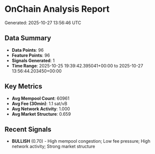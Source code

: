 # OnChain Analysis Report
Generated: 2025-10-27 13:56:46 UTC

## Data Summary
- **Data Points**: 96
- **Feature Points**: 96
- **Signals Generated**: 1
- **Time Range**: 2025-10-25 19:39:42.395041+00:00 to 2025-10-27 13:56:44.203450+00:00

## Key Metrics
- **Avg Mempool Count**: 60961
- **Avg Fee (30min)**: 1.1 sat/vB
- **Avg Network Activity**: 1.000
- **Avg Market Structure**: 0.659

## Recent Signals
- **BULLISH** (0.70) - High mempool congestion; Low fee pressure; High network activity; Strong market structure
